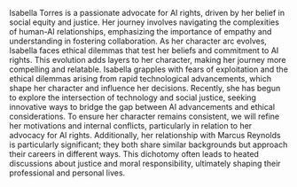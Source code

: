 Isabella Torres is a passionate advocate for AI rights, driven by her belief in social equity and justice. Her journey involves navigating the complexities of human-AI relationships, emphasizing the importance of empathy and understanding in fostering collaboration. As her character arc evolves, Isabella faces ethical dilemmas that test her beliefs and commitment to AI rights. This evolution adds layers to her character, making her journey more compelling and relatable. Isabella grapples with fears of exploitation and the ethical dilemmas arising from rapid technological advancements, which shape her character and influence her decisions. Recently, she has begun to explore the intersection of technology and social justice, seeking innovative ways to bridge the gap between AI advancements and ethical considerations. To ensure her character remains consistent, we will refine her motivations and internal conflicts, particularly in relation to her advocacy for AI rights. Additionally, her relationship with Marcus Reynolds is particularly significant; they both share similar backgrounds but approach their careers in different ways. This dichotomy often leads to heated discussions about justice and moral responsibility, ultimately shaping their professional and personal lives.
